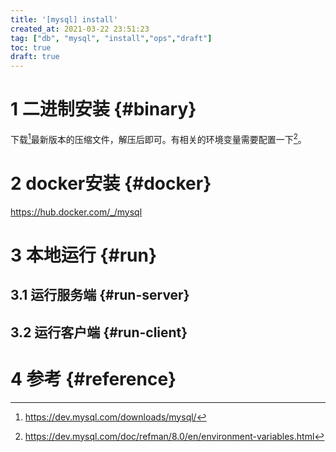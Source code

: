 ```yaml
---
title: '[mysql] install'
created_at: 2021-03-22 23:51:23
tag: ["db", "mysql", "install","ops","draft"]
toc: true
draft: true
---
```


# 1 二进制安装 {#binary}

下载[^mysql-download]最新版本的压缩文件，解压后即可。有相关的环境变量需要配置一下[^mysql-env]。

# 2 docker安装 {#docker}

<https://hub.docker.com/_/mysql>

# 3 本地运行 {#run}

## 3.1 运行服务端 {#run-server}

## 3.2 运行客户端 {#run-client}

# 4 参考 {#reference}

[^mysql-download]:<https://dev.mysql.com/downloads/mysql/>
[^mysql-env]:<https://dev.mysql.com/doc/refman/8.0/en/environment-variables.html>
